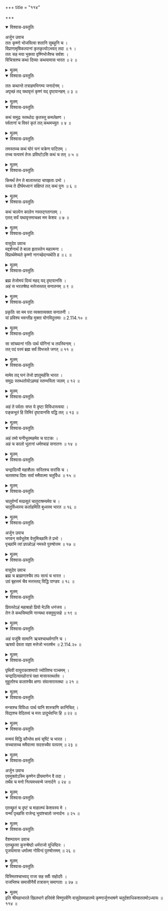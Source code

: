 +++
title = "११४"

+++

<details open><summary>विश्वास-प्रस्तुतिः</summary>

अर्जुन उवाच  
ततः कृष्णो भोजयित्वा शतानि सुबहूनि च ।  
विप्राणामृषिकल्पानां कृतकृत्योऽभवत् तदा ॥ १ ।  
ततः सह मया भुक्त्वा वृष्णिभोजैश्च सर्वशः ।  
विचित्राश्च कथा दिव्याः कथयामास भारत ॥ २ ॥
</details>

<details><summary>मूलम्</summary>

अर्जुन उवाच  
ततः कृष्णो भोजयित्वा शतानि सुबहूनि च ।  
विप्राणामृषिकल्पानां कृतकृत्योऽभवत् तदा ॥ १ ।  
ततः सह मया भुक्त्वा वृष्णिभोजैश्च सर्वशः ।  
विचित्राश्च कथा दिव्याः कथयामास भारत ॥ २ ॥
</details>

<details open><summary>विश्वास-प्रस्तुतिः</summary>

ततः कथान्ते तत्राहमभिगम्य जनार्दनम् ।  
अपृच्छं तद् यथावृत्तं कृष्णं यद् दृष्टवानहम् ॥ ३ ॥
</details>

<details><summary>मूलम्</summary>

ततः कथान्ते तत्राहमभिगम्य जनार्दनम् ।  
अपृच्छं तद् यथावृत्तं कृष्णं यद् दृष्टवानहम् ॥ ३ ॥
</details>

<details open><summary>विश्वास-प्रस्तुतिः</summary>

कथं समुद्रः स्तब्धोदः कृतस्तु कमलेक्षण ।  
पर्वतानां च विवरं कृतं तत् कथमच्युत ॥ ४ ॥
</details>

<details><summary>मूलम्</summary>

कथं समुद्रः स्तब्धोदः कृतस्तु कमलेक्षण ।  
पर्वतानां च विवरं कृतं तत् कथमच्युत ॥ ४ ॥
</details>

<details open><summary>विश्वास-प्रस्तुतिः</summary>

तमस्तच्च कथं घोरं घनं चक्रेण पाटितम् ।  
तच्च यत्परमं तेजः प्रविष्टोऽसि कथं च तत् ॥ ५ ॥
</details>

<details><summary>मूलम्</summary>

तमस्तच्च कथं घोरं घनं चक्रेण पाटितम् ।  
तच्च यत्परमं तेजः प्रविष्टोऽसि कथं च तत् ॥ ५ ॥
</details>

<details open><summary>विश्वास-प्रस्तुतिः</summary>

किमर्थं तेन ते बालास्तदा चापहृताः प्रभो ।  
यच्च ते दीर्घमध्वानं संक्षिप्तं तत् कथं पुनः ॥ ६ ॥
</details>

<details><summary>मूलम्</summary>

किमर्थं तेन ते बालास्तदा चापहृताः प्रभो ।  
यच्च ते दीर्घमध्वानं संक्षिप्तं तत् कथं पुनः ॥ ६ ॥
</details>

<details open><summary>विश्वास-प्रस्तुतिः</summary>

कथं चाल्पेन कालेन नस्तद्गतागतम् ।  
एतत् सर्वं यथावृत्तमाचक्ष्व मम केशव ॥ ७ ॥
</details>

<details><summary>मूलम्</summary>

कथं चाल्पेन कालेन नस्तद्गतागतम् ।  
एतत् सर्वं यथावृत्तमाचक्ष्व मम केशव ॥ ७ ॥
</details>

<details open><summary>विश्वास-प्रस्तुतिः</summary>

वासुदेव उवाच  
मद्दर्शनार्थं ते बाला हृतास्तेन महात्मना ।  
विप्रार्थमेष्यते कृष्णो नागच्छेदन्यथेति ह ॥ ८ ॥
</details>

<details><summary>मूलम्</summary>

वासुदेव उवाच  
मद्दर्शनार्थं ते बाला हृतास्तेन महात्मना ।  
विप्रार्थमेष्यते कृष्णो नागच्छेदन्यथेति ह ॥ ८ ॥
</details>

<details open><summary>विश्वास-प्रस्तुतिः</summary>

ब्रह्म तेजोमयं दिव्यं महद् यद् दृष्टवानसि ।  
अहं स भरतश्रेष्ठ मत्तेजस्तत् सनातनम् ॥ ९ ॥
</details>

<details><summary>मूलम्</summary>

ब्रह्म तेजोमयं दिव्यं महद् यद् दृष्टवानसि ।  
अहं स भरतश्रेष्ठ मत्तेजस्तत् सनातनम् ॥ ९ ॥
</details>

<details open><summary>विश्वास-प्रस्तुतिः</summary>

प्रकृतिः सा मम परा व्यक्ताव्यक्ता सनातनी ।  
यां प्रविश्य भवन्तीह मुक्ता योगविदुत्तमाः ॥ 2.114.१० ॥
</details>

<details><summary>मूलम्</summary>

प्रकृतिः सा मम परा व्यक्ताव्यक्ता सनातनी ।  
यां प्रविश्य भवन्तीह मुक्ता योगविदुत्तमाः ॥ 2.114.१० ॥
</details>

<details open><summary>विश्वास-प्रस्तुतिः</summary>

सा सांख्यानां गतिः पार्थ योगिनां च तपस्विनाम् ।  
तत् पदं परमं ब्रह्म सर्वं विभजते जगत् ॥ ११ ॥
</details>

<details><summary>मूलम्</summary>

सा सांख्यानां गतिः पार्थ योगिनां च तपस्विनाम् ।  
तत् पदं परमं ब्रह्म सर्वं विभजते जगत् ॥ ११ ॥
</details>

<details open><summary>विश्वास-प्रस्तुतिः</summary>

मामेव तद् घनं तेजो ज्ञातुमर्हसि भारत ।  
समुद्रः स्तब्धतोयोऽहमहं स्तम्भयिता जलम् ॥ १२ ॥
</details>

<details><summary>मूलम्</summary>

मामेव तद् घनं तेजो ज्ञातुमर्हसि भारत ।  
समुद्रः स्तब्धतोयोऽहमहं स्तम्भयिता जलम् ॥ १२ ॥
</details>

<details open><summary>विश्वास-प्रस्तुतिः</summary>

अहं ते पर्वताः सप्त ये दृष्टा विविधास्त्वया ।  
पङ्कभूतं हि तिमिरं दृष्टवानसि यद्धि तत् ॥ १३ ॥
</details>

<details><summary>मूलम्</summary>

अहं ते पर्वताः सप्त ये दृष्टा विविधास्त्वया ।  
पङ्कभूतं हि तिमिरं दृष्टवानसि यद्धि तत् ॥ १३ ॥
</details>

<details open><summary>विश्वास-प्रस्तुतिः</summary>

अहं तमो घनीभूतमहमेव च पाटकः ।  
अहं च कालो भूतानां धर्मश्चाहं सनातनः ॥ १४ ॥
</details>

<details><summary>मूलम्</summary>

अहं तमो घनीभूतमहमेव च पाटकः ।  
अहं च कालो भूतानां धर्मश्चाहं सनातनः ॥ १४ ॥
</details>

<details open><summary>विश्वास-प्रस्तुतिः</summary>

चन्द्रादित्यौ महाशैलाः सरितश्च सरांसि च ।  
चतस्रश्च दिशः सर्वा ममैवात्मा चतुर्विधः ॥ १५ ॥
</details>

<details><summary>मूलम्</summary>

चन्द्रादित्यौ महाशैलाः सरितश्च सरांसि च ।  
चतस्रश्च दिशः सर्वा ममैवात्मा चतुर्विधः ॥ १५ ॥
</details>

<details open><summary>विश्वास-प्रस्तुतिः</summary>

चातुर्वर्ण्यं मत्प्रसूतं चातुराश्रम्यमेव च ।  
चातुर्विध्यस्य कर्ताहमिति बुध्यस्व भारत ॥ १६ ॥
</details>

<details><summary>मूलम्</summary>

चातुर्वर्ण्यं मत्प्रसूतं चातुराश्रम्यमेव च ।  
चातुर्विध्यस्य कर्ताहमिति बुध्यस्व भारत ॥ १६ ॥
</details>

<details open><summary>विश्वास-प्रस्तुतिः</summary>

अर्जुन उवाच  
भगवन् सर्वभूतेश वेत्तुमिच्छामि ते प्रभो ।  
पृच्छामि त्वां प्रपन्नोऽहं नमस्ते पुरुषोत्तम ॥ १७ ॥
</details>

<details><summary>मूलम्</summary>

अर्जुन उवाच  
भगवन् सर्वभूतेश वेत्तुमिच्छामि ते प्रभो ।  
पृच्छामि त्वां प्रपन्नोऽहं नमस्ते पुरुषोत्तम ॥ १७ ॥
</details>

<details open><summary>विश्वास-प्रस्तुतिः</summary>

वासुदेव उवाच  
ब्रह्म च ब्राह्मणाश्चैव तपः सत्यं च भारत ।  
उग्रं बृहत्तमं चैव मत्तस्तद् विद्धि पाण्डव ॥ १८ ॥
</details>

<details><summary>मूलम्</summary>

वासुदेव उवाच  
ब्रह्म च ब्राह्मणाश्चैव तपः सत्यं च भारत ।  
उग्रं बृहत्तमं चैव मत्तस्तद् विद्धि पाण्डव ॥ १८ ॥
</details>

<details open><summary>विश्वास-प्रस्तुतिः</summary>

प्रियस्तेऽहं महाबाहो प्रियो मेऽसि धनंजय ।  
तेन ते कथयिष्यामि नान्यथा वक्तुमुत्सहे ॥ १९ ॥
</details>

<details><summary>मूलम्</summary>

प्रियस्तेऽहं महाबाहो प्रियो मेऽसि धनंजय ।  
तेन ते कथयिष्यामि नान्यथा वक्तुमुत्सहे ॥ १९ ॥
</details>

<details open><summary>विश्वास-प्रस्तुतिः</summary>

अहं यजूंषि सामानि ऋचश्चाथर्वणानि च ।  
ऋषयो देवता यज्ञा मत्तेजो भरतर्षभ ॥ 2.114.२० ॥
</details>

<details><summary>मूलम्</summary>

अहं यजूंषि सामानि ऋचश्चाथर्वणानि च ।  
ऋषयो देवता यज्ञा मत्तेजो भरतर्षभ ॥ 2.114.२० ॥
</details>

<details open><summary>विश्वास-प्रस्तुतिः</summary>

पृथिवी वायुराकाशमापो ज्योतिश्च पञ्चमम् ।  
चन्द्रादित्यावहोरात्रं पक्षा मासास्तथर्तवः ।  
मुहूर्ताश्च कलाश्चैव क्षणाः संवत्सरास्तथा ॥ २१ ॥
</details>

<details><summary>मूलम्</summary>

पृथिवी वायुराकाशमापो ज्योतिश्च पञ्चमम् ।  
चन्द्रादित्यावहोरात्रं पक्षा मासास्तथर्तवः ।  
मुहूर्ताश्च कलाश्चैव क्षणाः संवत्सरास्तथा ॥ २१ ॥
</details>

<details open><summary>विश्वास-प्रस्तुतिः</summary>

मन्त्राश्च विविधाः पार्थ यानि शास्त्राणि कानिचित् ।  
विद्याश्च वेदितव्यं च मत्तः प्रादुर्भवन्ति हि ॥ २२ ॥
</details>

<details><summary>मूलम्</summary>

मन्त्राश्च विविधाः पार्थ यानि शास्त्राणि कानिचित् ।  
विद्याश्च वेदितव्यं च मत्तः प्रादुर्भवन्ति हि ॥ २२ ॥
</details>

<details open><summary>विश्वास-प्रस्तुतिः</summary>

मन्मयं विद्धि कौन्तेय क्षयं सृष्टिं च भारत ।  
सच्चासच्च ममैवात्मा सदसच्चैव यत्परम् ॥ २३ ॥
</details>

<details><summary>मूलम्</summary>

मन्मयं विद्धि कौन्तेय क्षयं सृष्टिं च भारत ।  
सच्चासच्च ममैवात्मा सदसच्चैव यत्परम् ॥ २३ ॥
</details>

<details open><summary>विश्वास-प्रस्तुतिः</summary>

अर्जुन उवाच  
एवमुक्तोऽस्मि कृष्णेन प्रीयमाणेन वै तदा ।  
तथैव च मनो नित्यमभवन्मे जनार्दने ॥ २४ ॥
</details>

<details><summary>मूलम्</summary>

अर्जुन उवाच  
एवमुक्तोऽस्मि कृष्णेन प्रीयमाणेन वै तदा ।  
तथैव च मनो नित्यमभवन्मे जनार्दने ॥ २४ ॥
</details>

<details open><summary>विश्वास-प्रस्तुतिः</summary>

एतच्छ्रुतं च दृष्टं च माहात्म्यं केशवस्य मे ।  
यन्मां पृच्छसि राजेन्द्र भूयांश्चातो जनार्दनः ॥ २५ ॥
</details>

<details><summary>मूलम्</summary>

एतच्छ्रुतं च दृष्टं च माहात्म्यं केशवस्य मे ।  
यन्मां पृच्छसि राजेन्द्र भूयांश्चातो जनार्दनः ॥ २५ ॥
</details>

<details open><summary>विश्वास-प्रस्तुतिः</summary>

वैशम्पायन उवाच  
एतच्छ्रुत्वा कुरुश्रेष्ठो धर्मराजो युधिष्ठिरः ।  
पूजयामास धर्मात्मा गोविन्दं पुरुषोत्तमम् ॥ २६ ॥
</details>

<details><summary>मूलम्</summary>

वैशम्पायन उवाच  
एतच्छ्रुत्वा कुरुश्रेष्ठो धर्मराजो युधिष्ठिरः ।  
पूजयामास धर्मात्मा गोविन्दं पुरुषोत्तमम् ॥ २६ ॥
</details>

<details open><summary>विश्वास-प्रस्तुतिः</summary>

विस्मितश्चाभवद् राजा सह सर्वैः सहोदरैः ।  
राजभिश्च समासीनैर्ये तत्रासन् समागताः ॥ २७ ॥
</details>

<details><summary>मूलम्</summary>

विस्मितश्चाभवद् राजा सह सर्वैः सहोदरैः ।  
राजभिश्च समासीनैर्ये तत्रासन् समागताः ॥ २७ ॥
</details>
इति श्रीमहाभारते खिलभागे हरिवंशे विष्णुपर्वणि वासुदेवमाहात्म्ये कृष्णार्जुनभाषणे चतुर्दशाधिकशततमोऽध्यायः ॥ ११४ ॥